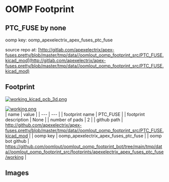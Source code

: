 # OOMP Footprint  
## PTC_FUSE  by none  
  
oomp key: oomp_apexelectrix_apex_fuses_ptc_fuse  
  
source repo at: [http://gitlab.com/apexelectrix/apex-fuses.pretty/blob/master/tmp/data//oomlout_oomp_footprint_src/PTC_FUSE.kicad_mod](http://gitlab.com/apexelectrix/apex-fuses.pretty/blob/master/tmp/data//oomlout_oomp_footprint_src/PTC_FUSE.kicad_mod)  
## Footprint  
  
[![working_kicad_pcb_3d.png](working_kicad_pcb_3d_600.png)](working_kicad_pcb_3d.png)  
  
[![working.png](working_600.png)](working.png)  
| name | value | 
| --- | --- | 
| footprint name | PTC_FUSE | 
| footprint description | None | 
| number of pads | 2 | 
| github path | http://github.com/apexelectrix/apex-fuses.pretty/blob/master/tmp/data//oomlout_oomp_footprint_src/PTC_FUSE.kicad_mod | 
| oomp key | oomp_apexelectrix_apex_fuses_ptc_fuse | 
| oomp bot github | https://github.com/oomlout/oomlout_oomp_footprint_bot/tree/main/tmp/data//oomlout_oomp_footprint_src/footprints/apexelectrix_apex_fuses_ptc_fuse/working | 
## Images  
